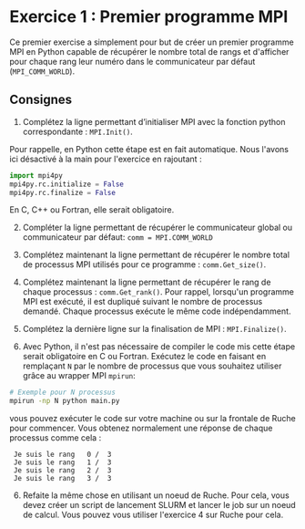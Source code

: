 # Exercice 1 : Premier programme MPI

Ce premier exercise a simplement pour but de créer un premier programme MPI en Python
capable de récupérer le nombre total de rangs et d'afficher pour chaque rang leur numéro dans le communicateur par défaut (`MPI_COMM_WORLD`).

## Consignes

1. Complétez la ligne permettant d’initialiser MPI avec la fonction python correspondante : `MPI.Init()`. 

Pour rappelle, en Python cette étape est en fait automatique. Nous l'avons ici désactivé à la main pour l'exercice en rajoutant :

```python
import mpi4py
mpi4py.rc.initialize = False  
mpi4py.rc.finalize = False
```

En C, C++ ou Fortran, elle serait obligatoire.

2. Compléter la ligne permettant de récupérer le communicateur global ou communicateur par défaut: `comm = MPI.COMM_WORLD`

2. Complétez maintenant la ligne permettant de récupérer le nombre total de processus MPI utilisés pour ce programme : `comm.Get_size()`.

3. Complétez maintenant la ligne permettant de récupérer le rang de chaque processus : `comm.Get_rank()`.
   Pour rappel, lorsqu'un programme MPI est exécuté, il est dupliqué suivant le nombre de processus demandé.
   Chaque processus exécute le même code indépendamment.

4. Complétez la dernière ligne sur la finalisation de MPI : `MPI.Finalize()`.


5. Avec Python, il n'est pas nécessaire de compiler le code mis cette étape serait obligatoire en C ou Fortran. Exécutez le code en faisant en remplaçant `N` par le nombre de processus que vous souhaitez utiliser grâce au wrapper MPI `mpirun`:

```bash
# Exemple pour N processus
mpirun -np N python main.py
```

vous pouvez exécuter le code sur votre machine ou sur la frontale de Ruche pour commencer.
Vous obtenez normalement une réponse de chaque processus comme cela :

```
 Je suis le rang   0 /  3
 Je suis le rang   1 /  3
 Je suis le rang   2 /  3
 Je suis le rang   3 /  3
```

6) Refaite la même chose en utilisant un noeud de Ruche. Pour cela, vous devez créer un script de lancement SLURM et lancer le job sur un noeud de calcul. Vous pouvez vous utiliser l'exercice 4 sur Ruche pour cela.
